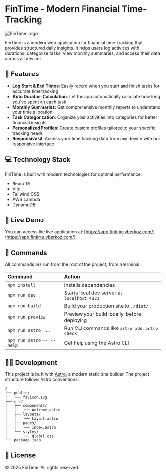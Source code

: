         
# FinTime - Modern Financial Time-Tracking

![FinTime Logo](https://github.com/yourusername/fintime-astro/raw/main/public/favicon.svg)

FinTime is a modern web application for financial time-tracking that provides structured daily insights. It helps users log activities with durations, categorize tasks, view monthly summaries, and access their data across all devices.

## 🚀 Features

- **Log Start & End Times**: Easily record when you start and finish tasks for accurate time tracking
- **Auto Duration Calculation**: Let the app automatically calculate how long you've spent on each task
- **Monthly Summaries**: Get comprehensive monthly reports to understand your time allocation
- **Task Categorization**: Organize your activities into categories for better financial insights
- **Personalized Profiles**: Create custom profiles tailored to your specific tracking needs
- **Responsive UI**: Access your time tracking data from any device with our responsive interface

## 💻 Technology Stack

FinTime is built with modern technologies for optimal performance:

- React 19
- Vite
- Tailwind CSS
- AWS Lambda
- DynamoDB

## 🔗 Live Demo

You can access the live application at: [https://app.fintime.vberkoz.com/](https://app.fintime.vberkoz.com/)

## 🧞 Commands

All commands are run from the root of the project, from a terminal:

| Command                   | Action                                           |
| :------------------------ | :----------------------------------------------- |
| `npm install`             | Installs dependencies                            |
| `npm run dev`             | Starts local dev server at `localhost:4321`      |
| `npm run build`           | Build your production site to `./dist/`          |
| `npm run preview`         | Preview your build locally, before deploying     |
| `npm run astro ...`       | Run CLI commands like `astro add`, `astro check` |
| `npm run astro -- --help` | Get help using the Astro CLI                     |

## 🧑‍💻 Development

This project is built with [Astro](https://astro.build/), a modern static site builder. The project structure follows Astro conventions:

```
/
├── public/
│   └── favicon.svg
├── src/
│   ├── components/
│   │   └── Welcome.astro
│   ├── layouts/
│   │   └── Layout.astro
│   ├── pages/
│   │   └── index.astro
│   └── styles/
│       └── global.css
└── package.json
```

## 📝 License

© 2025 FinTime. All rights reserved.